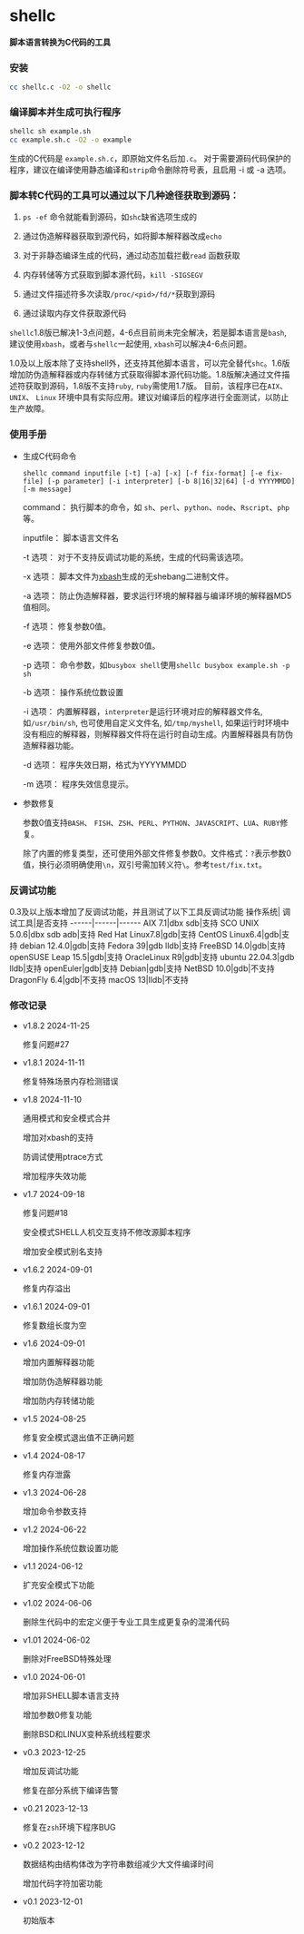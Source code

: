 # shellc
**脚本语言转换为C代码的工具**
### 安装
```bash
cc shellc.c -O2 -o shellc 
```
### 编译脚本并生成可执行程序
```bash
shellc sh example.sh
cc example.sh.c -O2 -o example
```
生成的C代码是 ```example.sh.c```，即原始文件名后加```.c```。
对于需要源码代码保护的程序，建议在编译使用静态编译和```strip```命令删除符号表，且启用 -i 或 -a 选项。

### 脚本转C代码的工具可以通过以下几种途径获取到源码：
  
  1. ```ps -ef``` 命令就能看到源码，如```shc```缺省选项生成的

  1. 通过伪造解释器获取到源代码，如将脚本解释器改成```echo```

  1. 对于非静态编译生成的代码，通过动态加载拦截```read``` 函数获取
  
  1. 内存转储等方式获取到脚本源代码，```kill -SIGSEGV ```

  1. 通过文件描述符多次读取```/proc/<pid>/fd/*```获取到源码

  1. 通过读取内存文件获取源代码

```shellc```1.8版已解决1-3点问题，4-6点目前尚未完全解决，若是脚本语言是```bash```, 建议使用```xbash```，或者与```shellc```一起使用,  ```xbash```可以解决4-6点问题。

1.0及以上版本除了支持shell外，还支持其他脚本语言，可以完全替代```shc```。1.6版增加防伪造解释器或内存转储方式获取得脚本源代码功能。1.8版解决通过文件描述符获取到源码，1.8版不支持```ruby```, ```ruby```需使用1.7版。
目前，该程序已在```AIX```、```UNIX```、 ```Linux``` 环境中具有实际应用。建议对编译后的程序进行全面测试，以防止生产故障。  

### 使用手册
- 生成C代码命令
 
   ```shellc command inputfile [-t] [-a] [-x] [-f fix-format] [-e fix-file] [-p parameter] [-i interpreter] [-b 8|16|32|64] [-d YYYYMMDD] [-m message]```  

    command：   执行脚本的命令，如 ```sh```、```perl```、```python```、```node```、```Rscript```、```php``` 等。
                
    inputfile： 脚本语言文件名

    -t 选项：   对于不支持反调试功能的系统，生成的代码需该选项。

    -x 选项：   脚本文件为[xbash](https://github.com/chenzhch/xbash)生成的无shebang二进制文件。

    -a 选项：   防止伪造解释器，要求运行环境的解释器与编译环境的解释器MD5值相同。

    -f 选项：   修复参数0值。

    -e 选项：   使用外部文件修复参数0值。  

    -p 选项：   命令参数，如```busybox shell```使用```shellc busybox example.sh -p sh``` 

    -b 选项：   操作系统位数设置

    -i 选项：   内置解释器，```interpreter```是运行环境对应的解释器文件名, 如```/usr/bin/sh```, 也可使用自定义文件名, 如```/tmp/myshell```, 如果运行时环境中没有相应的解释器，则解释器文件将在运行时自动生成。内置解释器具有防伪造解释器功能。

    -d 选项：   程序失效日期，格式为YYYYMMDD
    
    -m 选项：   程序失效信息提示。


- 参数修复  
       
    参数0值支持```BASH```、 ```FISH```、```ZSH```、```PERL```、```PYTHON```、```JAVASCRIPT```、```LUA```、```RUBY```修复。

    除了内置的修复类型，还可使用外部文件修复参数0。文件格式：```?```表示参数0值，换行必须明确使用```\n```，双引号需加转义符```\```。参考```test/fix.txt```。    
    

### 反调试功能
0.3及以上版本增加了反调试功能，并且测试了以下工具反调试功能
操作系统| 调试工具|是否支持
------|------|------
AIX 7.1|dbx sdb|支持
SCO UNIX 5.0.6|dbx sdb adb|支持
Red Hat Linux7.8|gdb|支持
CentOS Linux6.4|gdb|支持
debian 12.4.0|gdb|支持
Fedora 39|gdb lldb|支持
FreeBSD 14.0|gdb|支持
openSUSE Leap 15.5|gdb|支持
OracleLinux R9|gdb|支持
ubuntu 22.04.3|gdb lldb|支持
openEuler|gdb|支持
Debian|gdb|支持
NetBSD 10.0|gdb|不支持
DragonFly 6.4|gdb|不支持
macOS 13|lldb|不支持


### 修改记录

- v1.8.2 2024-11-25
  
  修复问题#27

- v1.8.1 2024-11-11
  
  修复特殊场景内存检测错误

- v1.8 2024-11-10
  
  通用模式和安全模式合并

  增加对xbash的支持

  防调试使用ptrace方式

  增加程序失效功能


- v1.7 2024-09-18
  
  修复问题#18

  安全模式SHELL人机交互支持不修改源脚本程序

  增加安全模式别名支持

- v1.6.2 2024-09-01
  
  修复内存溢出

- v1.6.1 2024-09-01
  
  修复数组长度为空

- v1.6 2024-09-01

  增加内置解释器功能

  增加防伪造解释器功能

  增加防内存转储功能

- v1.5 2024-08-25

  修复安全模式退出值不正确问题

- v1.4 2024-08-17

  修复内存泄露

- v1.3 2024-06-28

  增加命令参数支持

- v1.2 2024-06-22

  增加操作系统位数设置功能

- v1.1 2024-06-12

  扩充安全模式下功能

- v1.02 2024-06-06

  删除生代码中的宏定义便于专业工具生成更复杂的混淆代码

- v1.01 2024-06-02

  删除对FreeBSD特殊处理

- v1.0 2024-06-01

  增加非SHELL脚本语言支持

  增加参数0修复功能

  删除BSD和LINUX变种系统线程要求

- v0.3 2023-12-25

  增加反调试功能
 
  修复在部分系统下编译告警

- v0.21 2023-12-13

  修复在```zsh```环境下程序BUG

- v0.2  2023-12-12

  数据结构由结构体改为字符串数组减少大文件编译时间

  增加代码字符加密功能

- v0.1  2023-12-01

  初始版本 